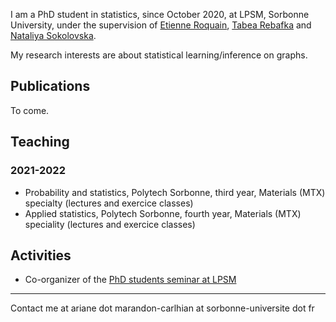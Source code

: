 I am a PhD student in statistics, since October 2020, at LPSM, Sorbonne University, under the supervision of [Etienne Roquain](https://etienneroquain-81.webself.net/), [Tabea Rebafka](https://www.lpsm.paris/pageperso/rebafka/) and [Nataliya Sokolovska](https://sites.google.com/view/nsokolovska/home). 

My research interests are about statistical learning/inference on graphs. 

## Publications
To come.

## Teaching

### 2021-2022
- Probability and statistics, Polytech Sorbonne, third year, Materials (MTX) specialty (lectures and exercice classes)
- Applied statistics, Polytech Sorbonne, fourth year, Materials (MTX) speciality (lectures and exercice classes)

## Activities
- Co-organizer of the [PhD students seminar at LPSM](https://www.lpsm.paris/agenda/seminaires-gdt/gtt/)


---
Contact me at ariane dot marandon-carlhian at sorbonne-universite dot fr
